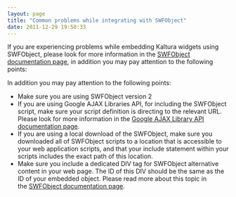 ```yaml
---
layout: page
title: "Common problems while integrating with SWFObject"
date: 2011-12-29 19:50:33
---
```


If you are experiencing problems while embedding Kaltura widgets using SWFObject, please look for more information in the [SWFObject documentation page][1], in addition you may pay attention to the following points:

 [1]: http://code.google.com/p/swfobject/wiki/documentation

In addition you may pay attention to the following points:

*   Make sure you are using SWFObject version 2
*   If you are using Google AJAX Libraries API, for including the SWFObject script, make sure your script definition is directing to the relevant URL. Please look for more information in the [Google AJAX Library API documentation page][2].
*   If you are using a local download of the SWFObject, make sure you downloaded all of SWFObject scripts to a location that is accessible to your web application scripts, and that your include statement within your scripts includes the exact path of this location.
*   Make sure you include a dedicated DIV tag for SWFObject alternative content in your web page. The ID of this DIV should be the same as the ID of your embedded object. Please read more about this topic in the [SWFObject documentation page][1].

 [2]: http://code.google.com/apis/ajaxlibs/documentation/